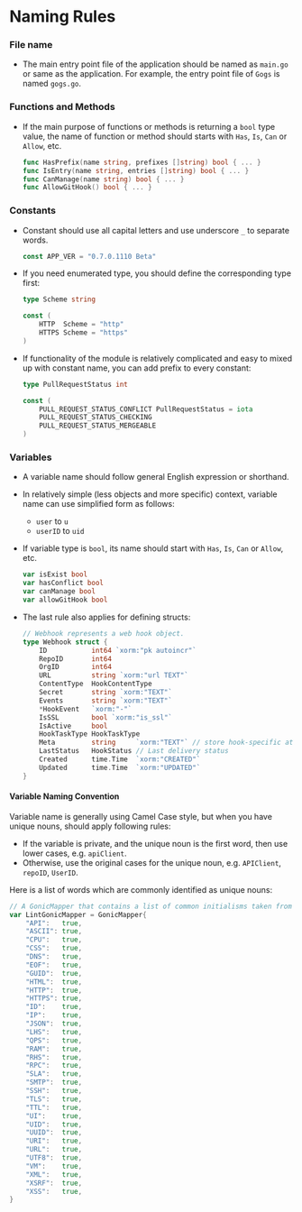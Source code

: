 # Naming Rules

### File name

- The main entry point file of the application should be named as `main.go` or same as the application. For example, the entry point file of `Gogs` is named `gogs.go`.

### Functions and Methods

- If the main purpose of functions or methods is returning a `bool` type value, the name of function or method should starts with `Has`, `Is`, `Can` or `Allow`, etc.

	```go
	func HasPrefix(name string, prefixes []string) bool { ... }
	func IsEntry(name string, entries []string) bool { ... }
	func CanManage(name string) bool { ... }
	func AllowGitHook() bool { ... }
	```

### Constants

- Constant should use all capital letters and use underscore `_` to separate words.

	```go
	const APP_VER = "0.7.0.1110 Beta"
	```

- If you need enumerated type, you should define the corresponding type first:

	```go
	type Scheme string

	const (
		HTTP  Scheme = "http"
		HTTPS Scheme = "https"
	)
	```

- If functionality of the module is relatively complicated and easy to mixed up with constant name, you can add prefix to every constant:

	```go
	type PullRequestStatus int

	const (
		PULL_REQUEST_STATUS_CONFLICT PullRequestStatus = iota
		PULL_REQUEST_STATUS_CHECKING
		PULL_REQUEST_STATUS_MERGEABLE
	)
	```

### Variables

- A variable name should follow general English expression or shorthand.
- In relatively simple (less objects and more specific) context, variable name can use simplified form as follows:
    - `user` to `u`
    - `userID` to `uid`
- If variable type is `bool`, its name should start with `Has`, `Is`, `Can` or `Allow`, etc.

	```go
	var isExist bool
	var hasConflict bool
	var canManage bool
	var allowGitHook bool
	```

- The last rule also applies for defining structs:

	```go
	// Webhook represents a web hook object.
	type Webhook struct {
		ID           int64 `xorm:"pk autoincr"`
		RepoID       int64
		OrgID        int64
		URL          string `xorm:"url TEXT"`
		ContentType  HookContentType
		Secret       string `xorm:"TEXT"`
		Events       string `xorm:"TEXT"`
		*HookEvent   `xorm:"-"`
		IsSSL        bool `xorm:"is_ssl"`
		IsActive     bool
		HookTaskType HookTaskType
		Meta         string     `xorm:"TEXT"` // store hook-specific attributes
		LastStatus   HookStatus // Last delivery status
		Created      time.Time  `xorm:"CREATED"`
		Updated      time.Time  `xorm:"UPDATED"`
	}
	```

#### Variable Naming Convention

Variable name is generally using Camel Case style, but when you have unique nouns, should apply following rules:

- If the variable is private, and the unique noun is the first word, then use lower cases, e.g. `apiClient`.
- Otherwise, use the original cases for the unique noun, e.g. `APIClient`, `repoID`, `UserID`.

Here is a list of words which are commonly identified as unique nouns:

```go
// A GonicMapper that contains a list of common initialisms taken from golang/lint
var LintGonicMapper = GonicMapper{
	"API":   true,
	"ASCII": true,
	"CPU":   true,
	"CSS":   true,
	"DNS":   true,
	"EOF":   true,
	"GUID":  true,
	"HTML":  true,
	"HTTP":  true,
	"HTTPS": true,
	"ID":    true,
	"IP":    true,
	"JSON":  true,
	"LHS":   true,
	"QPS":   true,
	"RAM":   true,
	"RHS":   true,
	"RPC":   true,
	"SLA":   true,
	"SMTP":  true,
	"SSH":   true,
	"TLS":   true,
	"TTL":   true,
	"UI":    true,
	"UID":   true,
	"UUID":  true,
	"URI":   true,
	"URL":   true,
	"UTF8":  true,
	"VM":    true,
	"XML":   true,
	"XSRF":  true,
	"XSS":   true,
}
```
